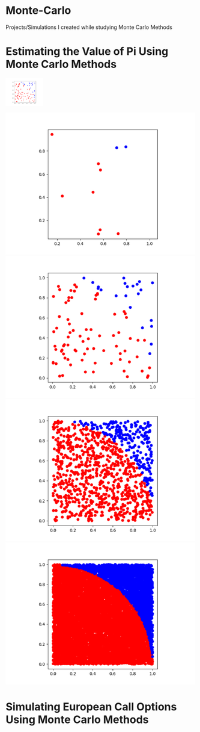 # Monte-Carlo
Projects/Simulations I created while studying Monte Carlo Methods


# Estimating the Value of Pi Using Monte Carlo Methods
<img src="Estimating_Pi_MC/pi_plot_100.png" width=100/>

![pi plot 10](Estimating_Pi_MC/pi_plot_10.png) ![pi plot 100](Estimating_Pi_MC/pi_plot_100.png) ![pi plot 1000](Estimating_Pi_MC/pi_plot_1000.png) ![pi plot 10000](Estimating_Pi_MC/pi_plot_10000.png)


# Simulating European Call Options Using Monte Carlo Methods
